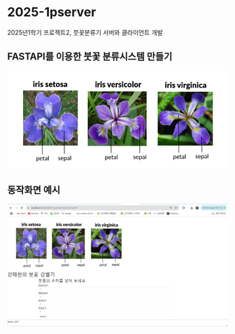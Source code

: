 # 2025-1pserver
2025년1학기 프로젝트2, 붓꽃분류기 서버와 클라이언트 개발

## FASTAPI를 이용한 붓꽃 분류시스템 만들기

<img src="irispicture.png">

## 동작화면 예시 ##
<img src="iris_sc.png">
